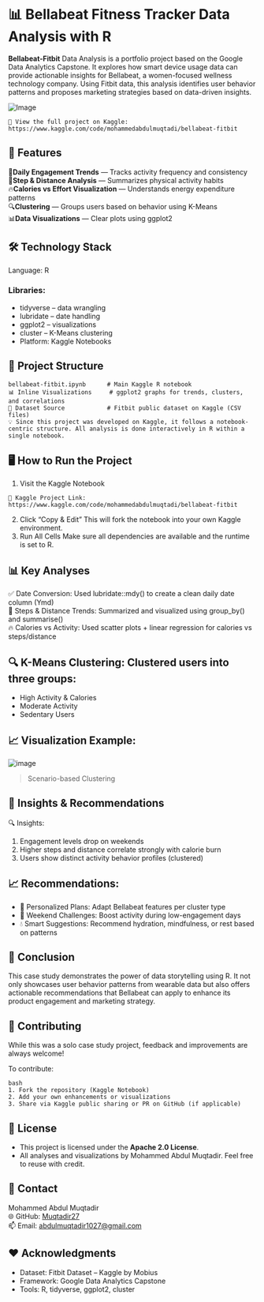 #  📊 Bellabeat Fitness Tracker Data Analysis with R

**Bellabeat-Fitbit** Data Analysis is a portfolio project based on the Google Data Analytics Capstone. It explores how smart device usage data can provide actionable insights for Bellabeat, a women-focused wellness technology company. Using Fitbit data, this analysis identifies user behavior patterns and proposes marketing strategies based on data-driven insights.

![Image](https://github.com/user-attachments/assets/228bac97-9445-49d5-930a-d990965a01ff)

```
🔗 View the full project on Kaggle: https://www.kaggle.com/code/mohammedabdulmuqtadi/bellabeat-fitbit
```

## 🌟 Features

📅**Daily Engagement Trends** — Tracks activity frequency and consistency    
👣**Step & Distance Analysis** — Summarizes physical activity habits    
🔥**Calories vs Effort Visualization** — Understands energy expenditure patterns    
🔍**Clustering** — Groups users based on behavior using K-Means     
📊**Data Visualizations** — Clear plots using ggplot2     


## 🛠️ Technology Stack
Language: R     
### Libraries:     
- tidyverse – data wrangling      
- lubridate – date handling     
- ggplot2 – visualizations     
- cluster – K-Means clustering    
- Platform: Kaggle Notebooks     


## 📂 Project Structure
```
bellabeat-fitbit.ipynb      # Main Kaggle R notebook
📊 Inline Visualizations     # ggplot2 graphs for trends, clusters, and correlations
📁 Dataset Source            # Fitbit public dataset on Kaggle (CSV files)
💡 Since this project was developed on Kaggle, it follows a notebook-centric structure. All analysis is done interactively in R within a single notebook.
```


## 🖥️ How to Run the Project
1. Visit the Kaggle Notebook
```
🔗 Kaggle Project Link: https://www.kaggle.com/code/mohammedabdulmuqtadi/bellabeat-fitbit

```
2. Click “Copy & Edit”
This will fork the notebook into your own Kaggle environment.
3. Run All Cells
Make sure all dependencies are available and the runtime is set to R.



## 📊 Key Analyses
✅ Date Conversion: Used lubridate::mdy() to create a clean daily date column (Ymd)      
👣 Steps & Distance Trends: Summarized and visualized using group_by() and summarise()      
🔥 Calories vs Activity: Used scatter plots + linear regression for calories vs steps/distance       



## 🔍 K-Means Clustering: Clustered users into three groups:
- High Activity & Calories        
- Moderate Activity          
- Sedentary Users         


## 📈 Visualization Example:

![image](https://github.com/user-attachments/assets/fd649c99-adab-4846-bedc-892ef5af8cc4)

> Scenario-based Clustering

## 📢 Insights & Recommendations
🔍 Insights:
1. Engagement levels drop on weekends        
2. Higher steps and distance correlate strongly with calorie burn      
3. Users show distinct activity behavior profiles (clustered)     
## 📈 Recommendations:
- 🎯 Personalized Plans: Adapt Bellabeat features per cluster type     
- 📆 Weekend Challenges: Boost activity during low-engagement days     
- 💧 Smart Suggestions: Recommend hydration, mindfulness, or rest based on patterns     


## 🏁 Conclusion
This case study demonstrates the power of data storytelling using R. It not only showcases user behavior patterns from wearable data but also offers actionable recommendations that Bellabeat can apply to enhance its product engagement and marketing strategy.


## 🤝 Contributing
While this was a solo case study project, feedback and improvements are always welcome!            

To contribute:
```
bash
1. Fork the repository (Kaggle Notebook)
2. Add your own enhancements or visualizations
3. Share via Kaggle public sharing or PR on GitHub (if applicable)

```

## 📜 License
- This project is licensed under the **Apache 2.0 License**.  
- All analyses and visualizations by Mohammed Abdul Muqtadir. Feel free to reuse with credit.     

## 📧 Contact
Mohammed Abdul Muqtadir        
🌐 GitHub: [Muqtadir27    ](https://github.com/Muqtadir27)     
📫 Email: abdulmuqtadir1027@gmail.com               

## ❤️ Acknowledgments
* Dataset: Fitbit Dataset – Kaggle by Mobius    
* Framework: Google Data Analytics Capstone             
* Tools: R, tidyverse, ggplot2, cluster   
